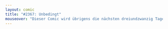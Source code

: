 ```yaml
---
layout: comic
title: "#2367: Unbedingt"
mouseover: "Dieser Comic wird übrigens die nächsten dreiundzwanzig Tage wiederholt werden."
---
```

